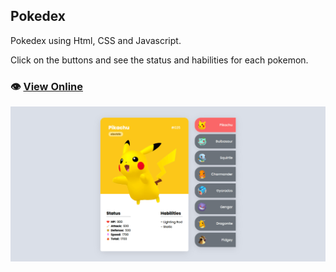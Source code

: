 ## Pokedex 
Pokedex using Html, CSS and Javascript.

Click on the buttons and see the status and habilities for each pokemon.

### 👁️ [View Online](https://frontiago.github.io/pokedex/)

![Print](./src/images/print-pokedex.png)
